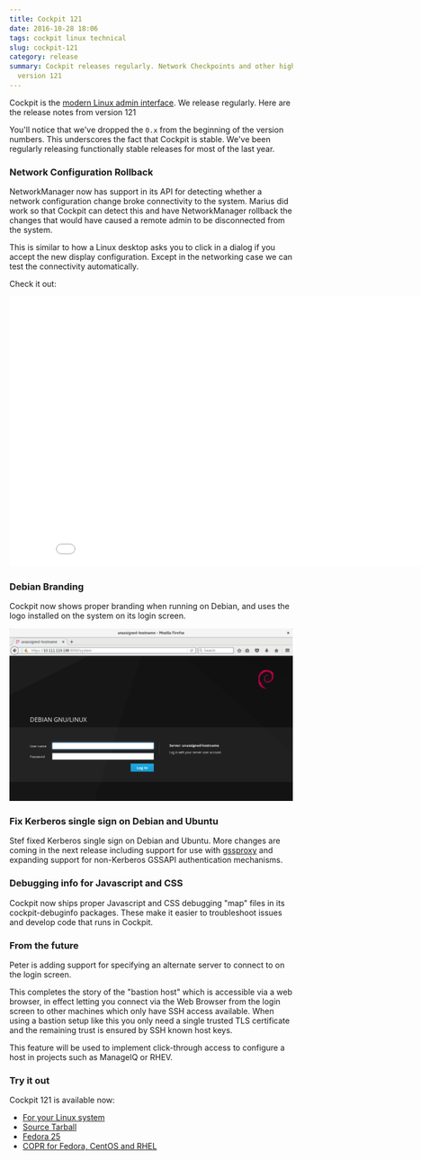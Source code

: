 ```yaml
---
title: Cockpit 121
date: 2016-10-28 18:06
tags: cockpit linux technical
slug: cockpit-121
category: release
summary: Cockpit releases regularly. Network Checkpoints and other highlights from
  version 121
---
```


Cockpit is the [modern Linux admin interface](https://cockpit-project.org/). We release
regularly. Here are the release notes from version 121

You'll notice that we've dropped the ```0.x``` from the beginning of the
version numbers. This underscores the fact that Cockpit is stable. We've been
regularly releasing functionally stable releases for most of the last year.

### Network Configuration Rollback

NetworkManager now has support in its API for detecting whether a network
configuration change broke connectivity to the system. Marius did work
so that Cockpit can detect this and have NetworkManager rollback the
changes that would have caused a remote admin to be disconnected from
the system.

This is similar to how a Linux desktop asks you to click in a dialog
if you accept the new display configuration. Except in the networking
case we can test the connectivity automatically.

Check it out:

<iframe width="853" height="480" src="//youtube.com/embed/fNIaDl5UR4Q?rel=0" frameborder="0" allowfullscreen></iframe>


### Debian Branding

Cockpit now shows proper branding when running on Debian, and uses the
logo installed on the system on its login screen.

![Virtual Machines](/images/debian-branding.png)

### Fix Kerberos single sign on Debian and Ubuntu

Stef fixed Kerberos single sign on Debian and Ubuntu. More changes are
coming in the next release including support for use with
[gssproxy](https://fedoraproject.org/wiki/Features/gss-proxy) and expanding
support for non-Kerberos GSSAPI authentication mechanisms.


### Debugging info for Javascript and CSS

Cockpit now ships proper Javascript and CSS debugging "map" files in its
cockpit-debuginfo packages. These make it easier to troubleshoot issues
and develop code that runs in Cockpit.

### From the future

Peter is adding support for specifying an alternate server to connect
to on the login screen.

This completes the story of the "bastion host" which is accessible via
a web browser, in effect letting you connect via the Web Browser from
the login screen to other machines which only have SSH access available.
When using a bastion setup like this you only need a single trusted
TLS certificate and the remaining trust is ensured by SSH known host keys.

This feature will be used to implement click-through access to configure a host
in projects such as ManageIQ or RHEV.

### Try it out

Cockpit 121 is available now:

 * [For your Linux system](https://cockpit-project.org/running.html)
 * [Source Tarball](https://github.com/cockpit-project/cockpit/releases/tag/121)
 * [Fedora 25](https://bodhi.fedoraproject.org/updates/cockpit-121-1.fc25)
 * [COPR for Fedora, CentOS and RHEL](https://copr.fedoraproject.org/coprs/g/cockpit/cockpit-preview/)
